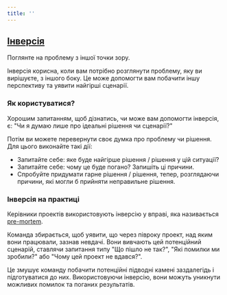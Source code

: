 ```yaml
---
title: ''
---
```


## [Інверсія](#inversiya)

Поглянте на проблему з іншої точки зору.

Інверсія корисна, коли вам потрібно розглянути проблему, яку ви вирішуєте, з іншого боку. Це може допомогти вам побачити іншу перспективу та уявити найгірші сценарії.

### Як користуватися?

Хорошим запитанням, щоб дізнатись, чи може вам допомогти інверсія, є: "Чи я думаю лише про ідеальні рішення чи сценарії?"

Потім ви можете перевернути своє думка про проблему чи рішення. Для цього виконайте такі дії:

* Запитайте себе: яке буде найгірше рішення / рішення у цій ситуації?
* Запитайте себе: чому це буде погано? Запишіть ці причини.
* Спробуйте придумати гарне рішення / рішення, тепер, розглядаючи причини, які могли б прийняти неправильне рішення.

### Інверсія на практиці

Керівники проектів використовують інверсію у вправі, яка називається [pre-mortem](https://en.wikipedia.org/wiki/Pre-mortem).

Команда збирається, щоб уявити, що через півроку проект, над яким вони працювали, зазнав невдачі. Вони вивчають цей потенційний сценарій, ставлячи запитання типу "Що пішло не так?", "Які помилки ми зробили?" або "Чому цей проект не вдався?".

Це змушує команду побачити потенційні підводні камені заздалегідь і підготуватися до них. Використовуючи інверсію, вони можуть уникнути можливих помилок та поганих результатів.
